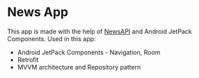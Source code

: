 # News App
This app is made with the help of [NewsAPI](http://newsapi.org/) and Android JetPack Components.
Used in this app:
- Android JetPack Components - Navigation, Room
- Retrofit
- MVVM architecture and Repository pattern